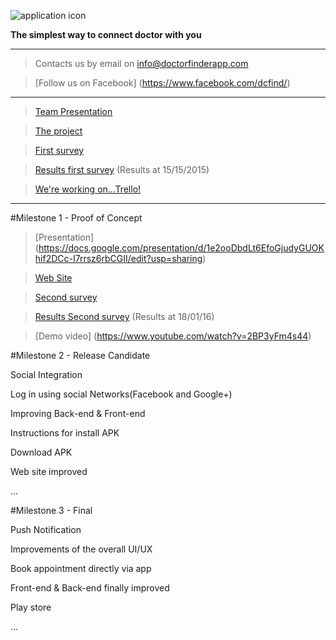 ![application icon](https://www.mediafire.com/convkey/d82f/gtcrweilk7t1t4b6g.jpg)

**The simplest way to connect doctor with you**

---------------------------------------------------------------------------------------------------------------

> Contacts us by email on info@doctorfinderapp.com

> [Follow us on Facebook] (https://www.facebook.com/dcfind/)

---------------------------------------------------------------------------------------------------------------
>[Team Presentation](https://drive.google.com/file/d/0BzzTdF5hw0YRSjVoeVpFQXZPdm8/view?usp=sharing)

>[The project](https://drive.google.com/file/d/0BzzTdF5hw0YRbmhoUkJfalRNRnM/view?usp=sharing)

>[First survey](http://www.survio.com/survey/d/F7N6K8Y2D5X5W9Q9N)

>[Results first survey](https://www.mediafire.com/convkey/a2e8/04qe2mddku2sdul6g.jpg) (Results at 15/15/2015)

>[We're working on...Trello! ](https://trello.com/b/0uSh0ofs)

---------------------------------------------------------------------------------------------------------------

#Milestone 1 - Proof of Concept

>[Presentation] (https://docs.google.com/presentation/d/1e2ooDbdLt6EfoGjudyGUOKhif2DCc-I7rrsz6rbCGII/edit?usp=sharing) 

>[Web Site](http://www.doctorfinderapp.com/)

>[Second survey](http://goo.gl/forms/SM149jvxNC)

>[Results Second survey](https://docs.google.com/forms/d/1tBpFF8EJFsCzFIZ7Ic06JE3pYEB8dFVHJU0tlvyriDE/viewanalytics?usp=form_confirm) (Results at 18/01/16) 

>[Demo video] (https://www.youtube.com/watch?v=2BP3yFm4s44)

#Milestone 2 - Release Candidate

Social Integration

Log in using social Networks(Facebook and Google+)

Improving Back-end & Front-end

Instructions for install APK

Download APK

Web site improved

...

#Milestone 3 - Final

Push Notification

Improvements of the overall UI/UX

Book appointment directly via app

Front-end & Back-end finally improved

Play store

...
